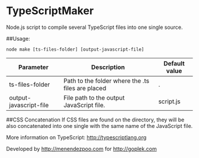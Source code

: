 # TypeScriptMaker
Node.js script to compile several TypeScript files into one single source.

##Usage:
```
node make [ts-files-folder] [output-javascript-file]
```

| Parameter              | Description                                       | Default value |
-------------------------|---------------------------------------------------|---------------|
| ts-files-folder        | Path to the folder where the .ts files are placed | .             |
| output-javascript-file | File path to the output JavaScript file.          | script.js     |

##CSS Concatenation
If CSS files are found on the directory, they will be also concatenated into one single
with the same name of the JavaScript file.

More information on TypeScript: http://typescriptlang.org

Developed by http://menendezpoo.com for http://goplek.com
